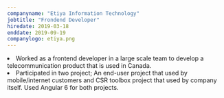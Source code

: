 ```yaml
---
companyname: "Etiya Information Technology"
jobtitle: "Frondend Developer"
hiredate: 2019-03-18
enddate: 2019-09-19
companylogo: etiya.png
---
```

<li>Worked as a frontend developer in a large scale team to develop a telecommunication product that is used in Canada.
</li>
<li>Participated in two project; An end-user project that used by mobile/internet customers and CSR toolbox project that used by company itself. Used Angular 6 for both projects.</li>